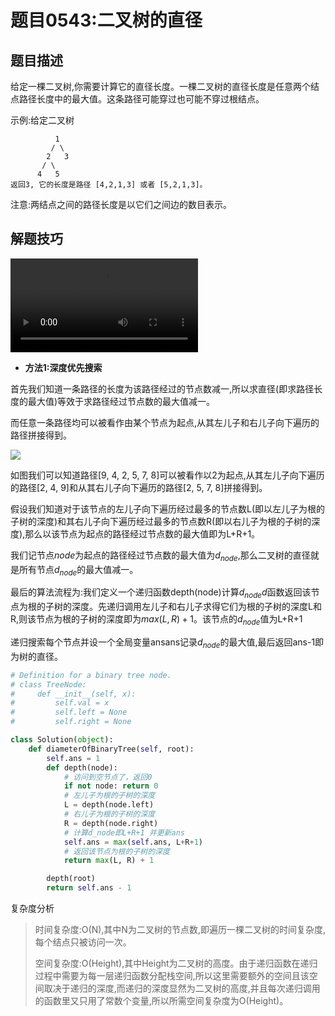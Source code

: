 # 题目0543:二叉树的直径

## 题目描述

给定一棵二叉树,你需要计算它的直径长度。一棵二叉树的直径长度是任意两个结点路径长度中的最大值。这条路径可能穿过也可能不穿过根结点。

示例:给定二叉树

```
          1
         / \
        2   3
       / \     
      4   5    
返回3, 它的长度是路径 [4,2,1,3] 或者 [5,2,1,3]。
```
 
注意:两结点之间的路径长度是以它们之间边的数目表示。

## 解题技巧

<video src="../images/98d7a93114b941988283c44e8fd7cb71fa041d16b831fe3ae2382838e0c9ecca.mp4" controls></video>

* **方法1:深度优先搜索**

首先我们知道一条路径的长度为该路径经过的节点数减一,所以求直径(即求路径长度的最大值)等效于求路径经过节点数的最大值减一。

而任意一条路径均可以被看作由某个节点为起点,从其左儿子和右儿子向下遍历的路径拼接得到。

![](http://pic.leetcode-cn.com/baf2f6ea1ae76ba383eb1753254340f089dac9f03664f93990d6ae54f8560970-image.png)

如图我们可以知道路径[9, 4, 2, 5, 7, 8]可以被看作以2为起点,从其左儿子向下遍历的路径[2, 4, 9]和从其右儿子向下遍历的路径[2, 5, 7, 8]拼接得到。

假设我们知道对于该节点的左儿子向下遍历经过最多的节点数L(即以左儿子为根的子树的深度)和其右儿子向下遍历经过最多的节点数R(即以右儿子为根的子树的深度),那么以该节点为起点的路径经过节点数的最大值即为L+R+1。

我们记节点$\textit{node}$为起点的路径经过节点数的最大值为$d_{\textit{node}}$,那么二叉树的直径就是所有节点$d_{\textit{node}}$的最大值减一。

最后的算法流程为:我们定义一个递归函数depth(node)计算$d_{\textit{node}}d$函数返回该节点为根的子树的深度。先递归调用左儿子和右儿子求得它们为根的子树的深度L和R,则该节点为根的子树的深度即为$max(L,R)+1$。该节点的$d_{\textit{node}}$值为L+R+1

递归搜索每个节点并设一个全局变量ansans记录$d_\textit{node}$的最大值,最后返回ans-1即为树的直径。

```python
# Definition for a binary tree node.
# class TreeNode:
#     def __init__(self, x):
#         self.val = x
#         self.left = None
#         self.right = None

class Solution(object):
    def diameterOfBinaryTree(self, root):
        self.ans = 1
        def depth(node):
            # 访问到空节点了，返回0
            if not node: return 0
            # 左儿子为根的子树的深度
            L = depth(node.left)
            # 右儿子为根的子树的深度
            R = depth(node.right)
            # 计算d_node即L+R+1 并更新ans
            self.ans = max(self.ans, L+R+1)
            # 返回该节点为根的子树的深度
            return max(L, R) + 1

        depth(root)
        return self.ans - 1
```

复杂度分析

> 时间复杂度:O(N),其中N为二叉树的节点数,即遍历一棵二叉树的时间复杂度,每个结点只被访问一次。
> 
> 空间复杂度:O(Height),其中Height为二叉树的高度。由于递归函数在递归过程中需要为每一层递归函数分配栈空间,所以这里需要额外的空间且该空间取决于递归的深度,而递归的深度显然为二叉树的高度,并且每次递归调用的函数里又只用了常数个变量,所以所需空间复杂度为O(Height)。